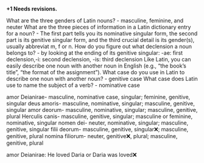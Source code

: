 **+1 Needs revisions.**

What are the three genders of Latin nouns? - masculine, feminine, and neuter
What are the three pieces of information in a Latin dictionary entry for a noun? - The first part tells you its nominative singular form, the second part is its genitive singular form, and the third crucial detail is its gender(s), usually abbreviat m, f or n.
How do you figure out what declension a noun belongs to? - by looking at the ending of its genitive singular: -ae: first declension,-i: second declension, -is: third declension
Like Latin, you can easily describe one noun with another noun in English (e.g., “the book’s title”, “the format of the assignment”). What case do you use in Latin to describe one noun with another noun? - genitive case
What case does Latin use to name the subject of a verb? - nominative case

amor Deianirae- masculine, nominative case, singular; feminine, genitive, singular
deus amoris- masculine, nominative, singular; masculine, genitive, singular
amor deorum- masculine, nominative, singular; masculine, genitive, plural 
Herculis canis- masculine, genitive, singular; masculine or feminine, nominative, singular
nomen dei- neuter, nominative, singular; masculine, genitive, singular
filii deorum- masculine, genitive, singular❌; masculine, genitive, plural 
nomina filiorum- neuter, genitive❌, plural; masculine, genitive, plural 

amor Deianirae: He loved Daria or Daria was loved❌
